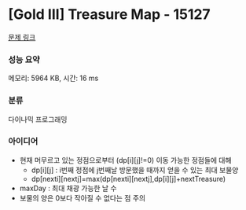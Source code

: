 # [Gold III] Treasure Map - 15127 

[문제 링크](https://www.acmicpc.net/problem/15127) 

### 성능 요약

메모리: 5964 KB, 시간: 16 ms

### 분류

다이나믹 프로그래밍

### 아이디어

- 현재 머무르고 있는 정점으로부터 (dp[i][j]!=0) 이동 가능한 정점들에 대해
  - dp[i][j] : i번째 정점에 j번째날 방문했을 때까지 얻을 수 있는 최대 보물양
  - dp[nexti][nextj]=max(dp[nexti][nextj],dp[i][j]+nextTreasure)
- maxDay : 최대 채광 가능한 날 수
- 보물의 양은 0보다 작아질 수 없다는 점 주의 
